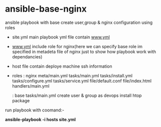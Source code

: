 # ansible-base-nginx
ansible playbook with base create user,group & nginx configuration using roles
 - site.yml main playbook yml file contain www.yml
 - www.yml include role for nginx(here we can specify base role im specified in metadeta file of nginx just to show how playbook work with dependancies)
 - host file contain deploye machine ssh information
 - roles
    : nginx 
        meta/main.yml
        tasks/main.yml
        tasks/install.yml
        tasks/configure.yml
        tasks/service.yml
        file/default.conf
        file/index.html
        handlers/main.yml
        
    : base
        tasks/main.yml
        create user & group as devops
        install htop package
            
            
run playbook with coomand:-

**ansible-playbook -i hosts site.yml**
